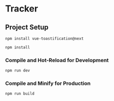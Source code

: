 # Tracker

## Project Setup

```
npm install vue-toastification@next
```



```sh
npm install
```

### Compile and Hot-Reload for Development

```sh
npm run dev
```

### Compile and Minify for Production

```sh
npm run build
```

